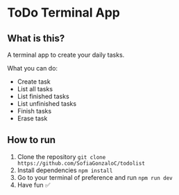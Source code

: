 # ToDo Terminal App
## What is this?
A terminal app to create your daily tasks. 

What you can do:
- Create task
- List all tasks
- List finished tasks
- List unfinished tasks
- Finish tasks
- Erase task

## How to run
1. Clone the repository `git clone https://github.com/SofiaGonzaloC/todolist`
2. Install dependencies `npm install`
3. Go to your terminal of preference and run `npm run dev`
4. Have fun ✅